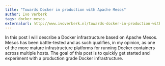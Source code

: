 ```yaml
---
title: "Towards Docker in production with Apache Mesos"
author: Ivo Verberk
tags: docker mesos
externalurl: http://www.ivoverberk.nl/towards-docker-in-production-with-apache-mesos/
---
```

In this post I will describe a Docker infrastructure based on Apache Mesos. Mesos has been battle-tested and as such qualifies, in my opinion, as one of the more mature infrastructure platforms for running Docker containers across multiple hosts. The goal of this post is to quickly get started and experiment with a production grade Docker infrastructure. 
